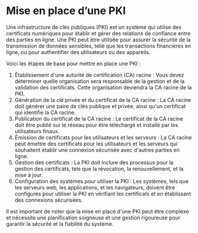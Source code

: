 # Mise en place d’une PKI

Une infrastructure de clés publiques (PKI) est un système qui utilise des certificats numériques pour établir et gérer des relations de confiance entre des parties en ligne. Une PKI peut être utilisée pour assurer la sécurité de la transmission de données sensibles, telle que les transactions financières en ligne, ou pour authentifier des utilisateurs ou des appareils.

Voici les étapes de base pour mettre en place une PKI :

1. Établissement d'une autorité de certification (CA) racine : Vous devez déterminer quelle organisation sera responsable de la gestion et de la validation des certificats. Cette organisation deviendra la CA racine de la PKI.
2. Génération de la clé privée et du certificat de la CA racine : La CA racine doit générer une paire de clés publique et privée, ainsi qu'un certificat qui identifie la CA racine.
3. Publication du certificat de la CA racine : Le certificat de la CA racine doit être publié sur le réseau pour être téléchargé et installé par les utilisateurs finaux.
4. Émission de certificats pour les utilisateurs et les serveurs : La CA racine peut émettre des certificats pour les utilisateurs et les serveurs qui souhaitent établir une connexion sécurisée avec d'autres parties en ligne.
5. Gestion des certificats : La PKI doit inclure des processus pour la gestion des certificats, tels que la révocation, la renouvellement, et la mise à jour.
6. Configuration des systèmes pour utiliser la PKI : Les systèmes, tels que les serveurs web, les applications, et les navigateurs, doivent être configurés pour utiliser la PKI en vérifiant les certificats et en établissant des connexions sécurisées.

Il est important de noter que la mise en place d'une PKI peut être complexe et nécessite une planification soigneuse et une gestion rigoureuse pour garantir la sécurité et la fiabilité du système.
